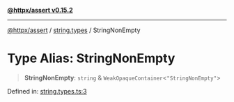 [**@httpx/assert v0.15.2**](../../README.md)

***

[@httpx/assert](../../README.md) / [string.types](../README.md) / StringNonEmpty

# Type Alias: StringNonEmpty

> **StringNonEmpty**: `string` & `WeakOpaqueContainer`\<`"StringNonEmpty"`\>

Defined in: [string.types.ts:3](https://github.com/belgattitude/httpx/blob/8fd1b2a11c89b6d4d436a81e516da107a812f824/packages/assert/src/string.types.ts#L3)
